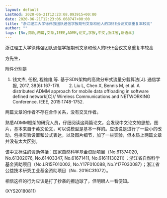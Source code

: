 ```yaml
---
layout: default
Lastmod: 2020-06-21T12:23:08.093915+00:00
date: 2020-06-21T12:23:06.068747+00:00
title: "浙江理工大学徐伟强团队通信学报期刊文章和他人的IEEE会议文章重复率较高"
author: ""
tags: [No,资助,两篇,文章,IEEE,ADMM,论文,学报,中文,浙江省,新语丝]
---
```


浙江理工大学徐伟强团队通信学报期刊文章和他人的IEEE会议文章重复率较高

方先生，

附件分别是

1. 钱文杰, 任祝, 程维维,等. 基于SDN架构的高效分布式流量分载算法[J]. 通信学报, 2017, 38(6):167-176.　　2. Liu L, Chen X, Bennis M, et al. A distributed ADMM approach for mobile data offloading in software defined network[C]// Wireless Communications and NETWORKING Conference. IEEE, 2015:1748-1752.

两篇文章的作者不存在合作关系，没有交叉作者。

熟悉ADMM框架的研究人员，仔细阅读这两篇论文，会发现中文论文的思想，图片，基本来自于英文论文，可以说模型是基本一样的。应该说是进行了一些小的改动，包括实验设置和公式表达，以及图片细节，加了一些实验，但本质上两篇文章并没有太大区别。

该中文标注的资助包括：国家自然科学基金资助项目（No.61374020, No.61302076, No.61403347, No.61671411, No.61611130211）；浙江省自然科学基金资助项目（No.LR15F010002, No.Y17F010088, No.Y17F030087）；浙江省公益技术研究工业基金资助项目（No. 2016C31072）。

相信这样的行为应该是打了抄袭的擦边球了，但明眼人一看便知。

(XYS20180811)

